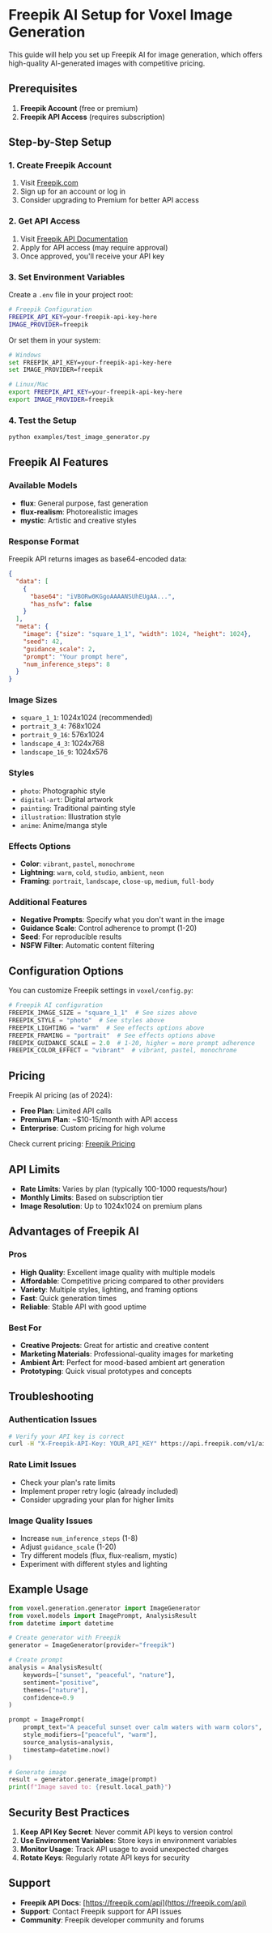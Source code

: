 # Freepik AI Setup for Voxel Image Generation

This guide will help you set up Freepik AI for image generation, which offers high-quality AI-generated images with competitive pricing.

## Prerequisites

1. **Freepik Account** (free or premium)
2. **Freepik API Access** (requires subscription)

## Step-by-Step Setup

### 1. Create Freepik Account

1. Visit [Freepik.com](https://www.freepik.com)
2. Sign up for an account or log in
3. Consider upgrading to Premium for better API access

### 2. Get API Access

1. Visit [Freepik API Documentation](https://freepik.com/api)
2. Apply for API access (may require approval)
3. Once approved, you'll receive your API key

### 3. Set Environment Variables

Create a `.env` file in your project root:

```bash
# Freepik Configuration
FREEPIK_API_KEY=your-freepik-api-key-here
IMAGE_PROVIDER=freepik
```

Or set them in your system:

```bash
# Windows
set FREEPIK_API_KEY=your-freepik-api-key-here
set IMAGE_PROVIDER=freepik

# Linux/Mac
export FREEPIK_API_KEY=your-freepik-api-key-here
export IMAGE_PROVIDER=freepik
```

### 4. Test the Setup

```bash
python examples/test_image_generator.py
```

## Freepik AI Features

### Available Models
- **flux**: General purpose, fast generation
- **flux-realism**: Photorealistic images
- **mystic**: Artistic and creative styles

### Response Format
Freepik API returns images as base64-encoded data:
```json
{
  "data": [
    {
      "base64": "iVBORw0KGgoAAAANSUhEUgAA...",
      "has_nsfw": false
    }
  ],
  "meta": {
    "image": {"size": "square_1_1", "width": 1024, "height": 1024},
    "seed": 42,
    "guidance_scale": 2,
    "prompt": "Your prompt here",
    "num_inference_steps": 8
  }
}
```

### Image Sizes
- `square_1_1`: 1024x1024 (recommended)
- `portrait_3_4`: 768x1024
- `portrait_9_16`: 576x1024
- `landscape_4_3`: 1024x768
- `landscape_16_9`: 1024x576

### Styles
- `photo`: Photographic style
- `digital-art`: Digital artwork
- `painting`: Traditional painting style
- `illustration`: Illustration style
- `anime`: Anime/manga style

### Effects Options
- **Color**: `vibrant`, `pastel`, `monochrome`
- **Lightning**: `warm`, `cold`, `studio`, `ambient`, `neon`
- **Framing**: `portrait`, `landscape`, `close-up`, `medium`, `full-body`

### Additional Features
- **Negative Prompts**: Specify what you don't want in the image
- **Guidance Scale**: Control adherence to prompt (1-20)
- **Seed**: For reproducible results
- **NSFW Filter**: Automatic content filtering

## Configuration Options

You can customize Freepik settings in `voxel/config.py`:

```python
# Freepik AI configuration
FREEPIK_IMAGE_SIZE = "square_1_1"  # See sizes above
FREEPIK_STYLE = "photo"  # See styles above
FREEPIK_LIGHTING = "warm"  # See effects options above
FREEPIK_FRAMING = "portrait"  # See effects options above
FREEPIK_GUIDANCE_SCALE = 2.0  # 1-20, higher = more prompt adherence
FREEPIK_COLOR_EFFECT = "vibrant"  # vibrant, pastel, monochrome
```

## Pricing

Freepik AI pricing (as of 2024):
- **Free Plan**: Limited API calls
- **Premium Plan**: ~$10-15/month with API access
- **Enterprise**: Custom pricing for high volume

Check current pricing: [Freepik Pricing](https://www.freepik.com/pricing)

## API Limits

- **Rate Limits**: Varies by plan (typically 100-1000 requests/hour)
- **Monthly Limits**: Based on subscription tier
- **Image Resolution**: Up to 1024x1024 on premium plans

## Advantages of Freepik AI

### Pros
- **High Quality**: Excellent image quality with multiple models
- **Affordable**: Competitive pricing compared to other providers
- **Variety**: Multiple styles, lighting, and framing options
- **Fast**: Quick generation times
- **Reliable**: Stable API with good uptime

### Best For
- **Creative Projects**: Great for artistic and creative content
- **Marketing Materials**: Professional-quality images for marketing
- **Ambient Art**: Perfect for mood-based ambient art generation
- **Prototyping**: Quick visual prototypes and concepts

## Troubleshooting

### Authentication Issues
```bash
# Verify your API key is correct
curl -H "X-Freepik-API-Key: YOUR_API_KEY" https://api.freepik.com/v1/ai/text-to-image
```

### Rate Limit Issues
- Check your plan's rate limits
- Implement proper retry logic (already included)
- Consider upgrading your plan for higher limits

### Image Quality Issues
- Increase `num_inference_steps` (1-8)
- Adjust `guidance_scale` (1-20)
- Try different models (flux, flux-realism, mystic)
- Experiment with different styles and lighting

## Example Usage

```python
from voxel.generation.generator import ImageGenerator
from voxel.models import ImagePrompt, AnalysisResult
from datetime import datetime

# Create generator with Freepik
generator = ImageGenerator(provider="freepik")

# Create prompt
analysis = AnalysisResult(
    keywords=["sunset", "peaceful", "nature"],
    sentiment="positive",
    themes=["nature"],
    confidence=0.9
)

prompt = ImagePrompt(
    prompt_text="A peaceful sunset over calm waters with warm colors",
    style_modifiers=["peaceful", "warm"],
    source_analysis=analysis,
    timestamp=datetime.now()
)

# Generate image
result = generator.generate_image(prompt)
print(f"Image saved to: {result.local_path}")
```

## Security Best Practices

1. **Keep API Key Secret**: Never commit API keys to version control
2. **Use Environment Variables**: Store keys in environment variables
3. **Monitor Usage**: Track API usage to avoid unexpected charges
4. **Rotate Keys**: Regularly rotate API keys for security

## Support

- **Freepik API Docs**: [https://freepik.com/api](https://freepik.com/api)
- **Support**: Contact Freepik support for API issues
- **Community**: Freepik developer community and forums